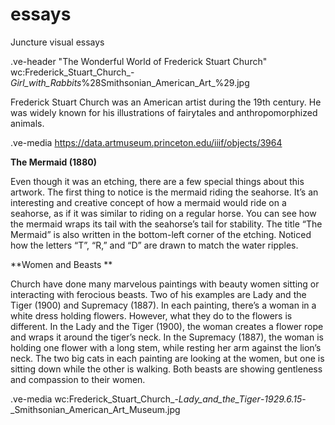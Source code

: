# essays
Juncture visual essays

.ve-header "The Wonderful World of Frederick Stuart Church" wc:Frederick_Stuart_Church_-_Girl_with_Rabbits_%28Smithsonian_American_Art_%29.jpg 

Frederick Stuart Church was an American artist during the 19th century. He was widely known for his illustrations of fairytales and anthropomorphized animals.  

.ve-media https://data.artmuseum.princeton.edu/iiif/objects/3964

**The Mermaid (1880)**

Even though it was an etching, there are a few special things about this artwork. The first thing to notice is the mermaid riding the seahorse. It’s an interesting and creative concept of how a mermaid would ride on a seahorse, as if it was similar to riding on a regular horse. You can see how the mermaid wraps its tail with the seahorse’s tail for stability. The title “The Mermaid” is also written in the bottom-left corner of the etching. Noticed how the letters “T”, “R,” and “D” are drawn to match the water ripples.

**Women and Beasts **

Church have done many marvelous paintings with beauty women sitting or interacting with ferocious beasts. Two of his examples are Lady and the Tiger (1900) and Supremacy (1887). In each painting, there’s a woman in a white dress holding flowers. However, what they do to the flowers is different. In the Lady and the Tiger (1900), the woman creates a flower rope and wraps it around the tiger’s neck. In the Supremacy (1887), the woman is holding one flower with a long stem, while resting her arm against the lion’s neck. The two big cats in each painting are looking at the women, but one is sitting down while the other is walking. Both beasts are showing gentleness and compassion to their women.  

.ve-media wc:Frederick_Stuart_Church_-_Lady_and_the_Tiger_-_1929.6.15_-_Smithsonian_American_Art_Museum.jpg

